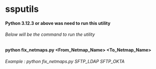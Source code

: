# ssputils
#### Python 3.12.3 or above was need to run this utility
###### Below will be the command to run the utility
#### python fix_netmaps.py <From_Netmap_Name> <To_Netmap_Name>
###### Example :  python fix_netmaps.py SFTP_LDAP SFTP_OKTA